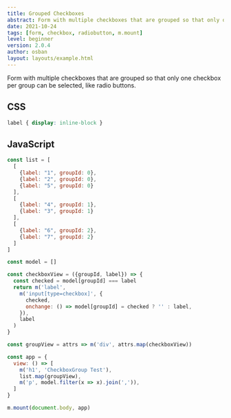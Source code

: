 ```yaml
---
title: Grouped Checkboxes
abstract: Form with multiple checkboxes that are grouped so that only one checkbox per group can be selected, like radio buttons.
date: 2021-10-24
tags: [form, checkbox, radiobutton, m.mount]
level: beginner
version: 2.0.4
author: osban
layout: layouts/example.html
---
```


Form with multiple checkboxes that are grouped so that only one checkbox per group can be selected, like radio buttons.

## CSS

~~~css
label { display: inline-block }
~~~

## JavaScript

~~~js
const list = [
  [
    {label: "1", groupId: 0},
    {label: "2", groupId: 0},
    {label: "5", groupId: 0}
  ],
  [
    {label: "4", groupId: 1},
    {label: "3", groupId: 1}
  ],
  [
    {label: "6", groupId: 2},
    {label: "7", groupId: 2}
  ]
]

const model = []

const checkboxView = ({groupId, label}) => {
  const checked = model[groupId] === label
  return m('label',
    m('input[type=checkbox]', {
      checked,
      onchange: () => model[groupId] = checked ? '' : label,
    }),
    label
  )
}

const groupView = attrs => m('div', attrs.map(checkboxView))

const app = {
  view: () => [
    m('h1', 'CheckboxGroup Test'),
    list.map(groupView),
    m('p', model.filter(x => x).join(',')),
  ]
}

m.mount(document.body, app)
~~~

